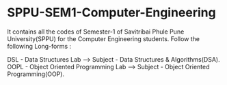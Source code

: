 # SPPU-SEM1-Computer-Engineering
It contains all the codes of Semester-1 of Savitribai Phule Pune University(SPPU) for the Computer Engineering students. 
Follow the following Long-forms : 

DSL - Data Structures Lab --> Subject - Data Structures & Algorithms(DSA).
OOPL - Object Oriented Programming Lab --> Subject - Object Oriented Programming(OOP).

